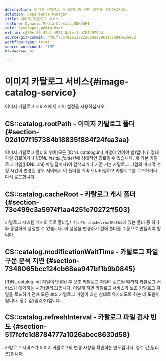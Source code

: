 ```yaml
---
description: 이미지 카탈로그 서비스에 이 서버 설정을 사용하십시오.
solution: Experience Manager
title: 이미지 카탈로그 서비스
feature: Dynamic Media Classic,SDK/API
role: Developer,Admin,User
exl-id: c089ef35-47a1-4921-8a5e-1ca78f29794d
source-git-commit: 4f81f755789613222a66bed2961117604ae19e62
workflow-type: tm+mt
source-wordcount: '197'
ht-degree: 0%

---
```


# 이미지 카탈로그 서비스{#image-catalog-service}

이미지 카탈로그 서비스에 이 서버 설정을 사용하십시오.

## CS::catalog.rootPath - 이미지 카탈로그 폴더 {#section-02d107f157384b18835f884f24fea3aa}

이미지 카탈로그 폴더의 위치(모든 [!DNL catalog.ini] 파일이 있어야 함)입니다. 절대 파일 경로이거나 *[!DNL install_folder]*&#x200B;에 상대적인 경로일 수 있습니다. 새 기본 카탈로그 파일([!DNL .ini] 파일 접미사)이 검색되거나 기존 기본 카탈로그 파일의 마지막 수정 시간이 변경된 경우 서버에서 이 폴더를 계속 모니터링하고 카탈로그를 로드하거나 다시 로드합니다.

## CS::catalog.cacheRoot - 카탈로그 캐시 폴더 {#section-73e499c3a5974f1aa4251e70272ff503}

카탈로그 시스템 캐시의 루트 폴더입니다. `PS::cache.rootPaths`에 있는 폴더 중 하나와 동일하게 설정할 수 있습니다. 이 설정을 변경하기 전에 폴더를 수동으로 만들어야 합니다.

## CS::catalog.modificationWaitTime - 카탈로그 파일 구문 분석 지연 {#section-7348065bcc124cb68ea947bf1b9b0845}

[!DNL catalog.ini] 파일이 변경된 후 보조 카탈로그 파일이 로드될 때까지 카탈로그 서비스가 대기하는 시간(밀리초)입니다. 이렇게 하면 카탈로그 서비스가 보조 카탈로그 파일을 로드하기 전에 모든 보조 카탈로그 파일이 최신 상태로 유지되도록 하는 데 도움이 됩니다. 정수 값(밀리초)입니다.

## CS::catalog.refreshInterval - 카탈로그 파일 검사 빈도 {#section-517fefc1d8784777a1026abec8630d58}

카탈로그 서비스가 이미지 카탈로그의 변경 사항을 확인하는 빈도입니다. 정수 값(밀리초)입니다.
